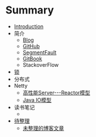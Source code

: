 # Summary

* [Introduction](README.md)
* 简介
  * [Blog](http://www.cnblogs.com/runforlove)
  * [GitHub](http://github.com/runforlove)
  * [SegmentFault](https://segmentfault.com/u/runforlove)
  * [GitBook](https://www.gitbook.com/@runforlove)
  * StackoverFlow
* [锁](chapter1.md)
* 分布式
* Netty
  * [高性能Server---Reactor模型](https://www.cnblogs.com/ivaneye/p/5731432.html)
  * [Java IO模型](http://www.jasongj.com/java/nio_reactor/)
* 读书笔记
  * []() 
* [待整理](dai-zheng-li.md)
  * [未整理的博客文章](to_be_sorted_out/test.md)

